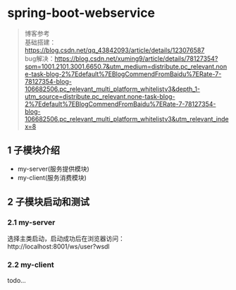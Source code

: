 # spring-boot-webservice
> 博客参考   
> 基础搭建：https://blog.csdn.net/qq_43842093/article/details/123076587  
> bug解决：https://blog.csdn.net/xuming9/article/details/78127354?spm=1001.2101.3001.6650.7&utm_medium=distribute.pc_relevant.none-task-blog-2%7Edefault%7EBlogCommendFromBaidu%7ERate-7-78127354-blog-106682506.pc_relevant_multi_platform_whitelistv3&depth_1-utm_source=distribute.pc_relevant.none-task-blog-2%7Edefault%7EBlogCommendFromBaidu%7ERate-7-78127354-blog-106682506.pc_relevant_multi_platform_whitelistv3&utm_relevant_index=8

## 1 子模块介绍
* my-server(服务提供模块)
* my-client(服务消费模块)

## 2 子模块启动和测试
### 2.1 my-server
选择主类启动，启动成功后在浏览器访问：  
http://localhost:8001/ws/user?wsdl

### 2.2 my-client
todo...